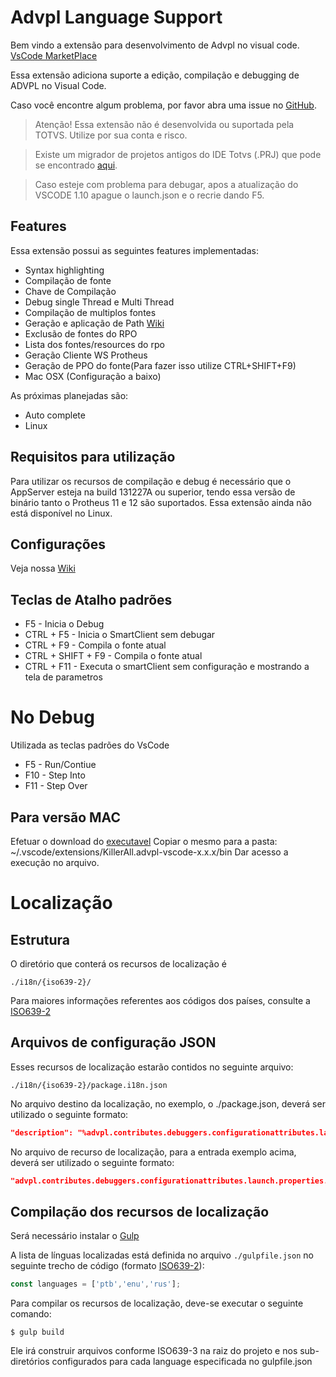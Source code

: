 # Advpl Language Support

Bem vindo a extensão para desenvolvimento de Advpl no visual code. [VsCode MarketPlace](https://marketplace.visualstudio.com/items?itemName=KillerAll.advpl-vscode)

Essa extensão adiciona suporte a edição, compilação e debugging de ADVPL no Visual Code.

Caso você encontre algum problema, por favor abra uma issue no [GitHub](https://github.com/killerall/advpl-vscode/issues). 

> Atenção! Essa extensão não é desenvolvida ou suportada pela TOTVS. Utilize por sua conta e risco.

> Existe um migrador de projetos antigos do IDE Totvs (.PRJ) que pode se encontrado [aqui](https://github.com/killerall/advpl-vscode/blob/master/TDSProjectToVscode.jar).

> Caso esteje com problema para debugar, apos a atualização do VSCODE 1.10 apague o launch.json e o recrie dando F5.


## Features

Essa extensão possui as seguintes features implementadas:

* Syntax highlighting
* Compilação de fonte
* Chave de Compilação
* Debug single Thread e Multi Thread   
* Compilação de multiplos fontes
* Geração e aplicação de Path [Wiki](https://github.com/killerall/advpl-vscode/wiki/Trabalhando-com-Patchs)
* Exclusão de fontes do RPO
* Lista dos fontes/resources do rpo
* Geração Cliente WS Protheus
* Geração de PPO do fonte(Para fazer isso utilize CTRL+SHIFT+F9)
* Mac OSX (Configuração a baixo)

As próximas planejadas são:

* Auto complete
* Linux

## Requisitos para utilização

Para utilizar os recursos de compilação e debug é necessário que o AppServer esteja na build 131227A ou superior, tendo essa versão de binário tanto o Protheus 11 e 12 são suportados.
Essa extensão ainda não está disponível no Linux. 

## Configurações

Veja nossa [Wiki](https://github.com/killerall/advpl-vscode/wiki/Configura%C3%A7%C3%A3o)

## Teclas de Atalho padrões
* F5  - Inicia o Debug
* CTRL + F5  - Inicia o SmartClient sem debugar
* CTRL + F9 - Compila o fonte atual
* CTRL + SHIFT +  F9 - Compila o fonte atual
* CTRL + F11 - Executa o smartClient sem configuração e mostrando a tela de parametros

# No Debug
Utilizada as teclas padrões do VsCode
* F5 - Run/Contiue
* F10 - Step Into
* F11 - Step Over

## Para versão MAC
Efetuar o download do [executavel](https://github.com/killerall/advpl-vscode/raw/master/bin/AdvplDebugBridgeMac)
Copiar o mesmo para a pasta:
~/.vscode/extensions/KillerAll.advpl-vscode-x.x.x/bin
Dar acesso a execução no arquivo.

# Localização

## Estrutura

O diretório que conterá os recursos de localização é

`./i18n/{iso639-2}/`

Para maiores informações referentes aos códigos dos países, consulte a [ISO639-2](https://www.loc.gov/standards/iso639-2/php/code_list.php)

## Arquivos de configuração JSON

Esses recursos de localização estarão contidos no seguinte arquivo:

`./i18n/{iso639-2}/package.i18n.json`

No arquivo destino da localização, no exemplo, o ./package.json, deverá ser utilizado o seguinte formato:

```json
"description": "%advpl.contributes.debuggers.configurationattributes.launch.properties.stoponentry%",
```

No arquivo de recurso de localização, para a entrada exemplo acima, deverá ser utilizado o seguinte formato:

```json
"advpl.contributes.debuggers.configurationattributes.launch.properties.stoponentry": "Stop automatically at the beginning of Debug?",
```

## Compilação dos recursos de localização

Será necessário instalar o [Gulp](https://gulpjs.com/)

A lista de línguas localizadas está definida no arquivo `./gulpfile.json` no seguinte trecho de código (formato [ISO639-2](https://www.loc.gov/standards/iso639-2/php/code_list.php)):

```js
const languages = ['ptb','enu','rus'];
```

Para compilar os recursos de localização, deve-se executar o seguinte comando:

`$ gulp build`

Ele irá construir arquivos conforme ISO639-3 na raiz do projeto e nos sub-diretórios configurados para cada language especificada no gulpfile.json